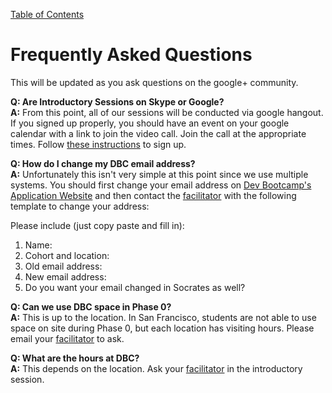 [Table of Contents](readme.md)

# Frequently Asked Questions
This will be updated as you ask questions on the google+ community. 

**Q: Are Introductory Sessions on Skype or Google?**<br>
**A:** From this point, all of our sessions will be conducted via google hangout. If you signed up properly, you should have an event on your google calendar with a link to join the video call. Join the call at the appropriate times. Follow [these instructions](intro_gps_signup.md) to sign up. 

**Q: How do I change my DBC email address?** <br>
**A:** Unfortunately this isn't very simple at this point since we use multiple systems. You should first change your email address on [Dev Bootcamp's Application Website](http://apply.devbootcamp.com/) and then contact the [facilitator](contact_and_support_list.md) with the following template to change your address: 

  Please include (just copy paste and fill in):
  
  1. Name:
  2. Cohort and location:
  3. Old email address:
  4. New email address:
  5. Do you want your email changed in Socrates as well? 

**Q: Can we use DBC space in Phase 0?** <br>
**A:** This is up to the location. In San Francisco, students are not able to use space on site during Phase 0, but each location has visiting hours. Please email your [facilitator](contact_and_support_list.md) to ask.

**Q: What are the hours at DBC?** <br>
**A:** This depends on the location. Ask your [facilitator](contact_and_support_list.md) in the introductory session.
